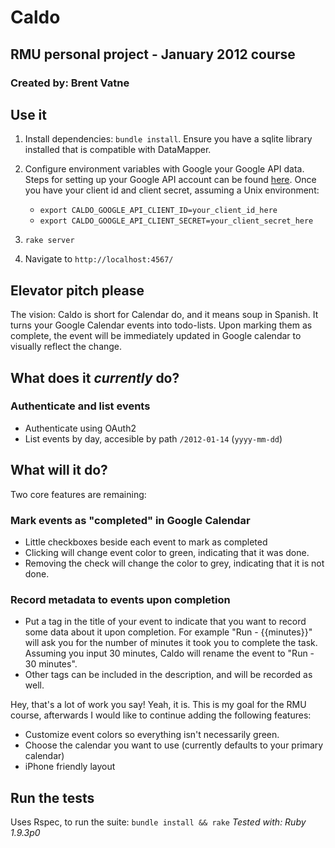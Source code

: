 # Caldo
## RMU personal project - January 2012 course
### Created by: Brent Vatne

## Use it
1. Install dependencies: `bundle install`. Ensure you have a sqlite
	 library installed that is compatible with DataMapper.
2. Configure environment variables with Google your Google API data.
   Steps for setting up your Google API account can be found [here](http://code.google.com/p/google-api-ruby-client/source/browse/calendar/README.md?repo=samples#29). Once you have your client id and client secret, assuming a Unix environment:
    - `export CALDO_GOOGLE_API_CLIENT_ID=your_client_id_here`
    - `export CALDO_GOOGLE_API_CLIENT_SECRET=your_client_secret_here`

3. `rake server`
4. Navigate to `http://localhost:4567/`

## Elevator pitch please
The vision: Caldo is short for Calendar do, and it means soup in Spanish. It
turns your Google Calendar events into todo-lists. Upon marking them as
complete, the event will be immediately updated in Google calendar to
visually reflect the change.

## What does it *currently* do?

### Authenticate and list events

- Authenticate using OAuth2
- List events by day, accesible by path `/2012-01-14` (`yyyy-mm-dd`)

## What will it do?

Two core features are remaining:

### Mark events as "completed" in Google Calendar

- Little checkboxes beside each event to mark as completed
- Clicking will change event color to green, indicating that it was
	done.
- Removing the check will change the color to grey, indicating that it
	is not done.

### Record metadata to events upon completion

- Put a tag in the title of your event to indicate that you want to
	record some data about it upon completion. For example "Run -
	{{minutes}}" will ask you for the number of minutes it took you to
	complete the task. Assuming you input 30 minutes, Caldo will rename the event
	to "Run - 30 minutes".
- Other tags can be included in the description, and will be recorded as
	well.

Hey, that's a lot of work you say! Yeah, it is. This is my goal for the
RMU course, afterwards I would like to continue adding the following
features:

- Customize event colors so everything isn't necessarily green.
- Choose the calendar you want to use (currently defaults to your
	primary calendar)
- iPhone friendly layout

## Run the tests
Uses Rspec, to run the suite: `bundle install && rake`
*Tested with: Ruby 1.9.3p0*
